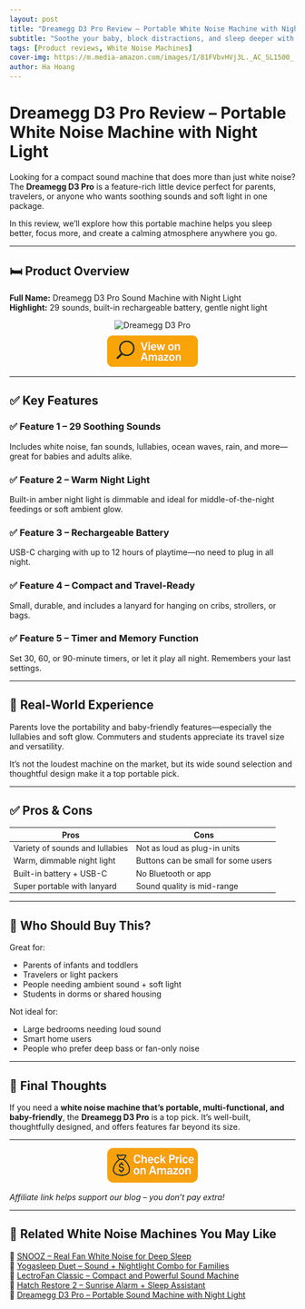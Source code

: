 ```yaml
---
layout: post
title: "Dreamegg D3 Pro Review – Portable White Noise Machine with Night Light"
subtitle: "Soothe your baby, block distractions, and sleep deeper with this versatile sound and light machine."
tags: [Product reviews, White Noise Machines]
cover-img: https://m.media-amazon.com/images/I/81FVbvHVj3L._AC_SL1500_.jpg
author: Ha Hoang
---
```


# Dreamegg D3 Pro Review – Portable White Noise Machine with Night Light

Looking for a compact sound machine that does more than just white noise? The **Dreamegg D3 Pro** is a feature-rich little device perfect for parents, travelers, or anyone who wants soothing sounds and soft light in one package.

In this review, we’ll explore how this portable machine helps you sleep better, focus more, and create a calming atmosphere anywhere you go.

---

## 🛏️ Product Overview

**Full Name:** Dreamegg D3 Pro Sound Machine with Night Light  
**Highlight:** 29 sounds, built-in rechargeable battery, gentle night light

<div style="text-align:center;">
  <img src="https://m.media-amazon.com/images/I/81FVbvHVj3L._AC_SL1500_.jpg" alt="Dreamegg D3 Pro" style="width:400px; height:auto;" />
  <br/>
  <a href="https://amzn.to/4iZYAkw" target="_blank" rel="nofollow sponsored noopener">
    <img src="/assets/img/view.png" alt="View on Amazon" style="width:160px; height:auto; margin-top:10px;" />
  </a>
</div>

---

## ✅ Key Features

### ✅ Feature 1 – 29 Soothing Sounds  
Includes white noise, fan sounds, lullabies, ocean waves, rain, and more—great for babies and adults alike.

### ✅ Feature 2 – Warm Night Light  
Built-in amber night light is dimmable and ideal for middle-of-the-night feedings or soft ambient glow.

### ✅ Feature 3 – Rechargeable Battery  
USB-C charging with up to 12 hours of playtime—no need to plug in all night.

### ✅ Feature 4 – Compact and Travel-Ready  
Small, durable, and includes a lanyard for hanging on cribs, strollers, or bags.

### ✅ Feature 5 – Timer and Memory Function  
Set 30, 60, or 90-minute timers, or let it play all night. Remembers your last settings.

---

## 🧪 Real-World Experience

Parents love the portability and baby-friendly features—especially the lullabies and soft glow. Commuters and students appreciate its travel size and versatility.

It’s not the loudest machine on the market, but its wide sound selection and thoughtful design make it a top portable pick.

---

## ✅ Pros & Cons

| Pros | Cons |
|------|------|
| Variety of sounds and lullabies | Not as loud as plug-in units |
| Warm, dimmable night light | Buttons can be small for some users |
| Built-in battery + USB-C | No Bluetooth or app |
| Super portable with lanyard | Sound quality is mid-range |

---

## 👥 Who Should Buy This?

Great for:

- Parents of infants and toddlers  
- Travelers or light packers  
- People needing ambient sound + soft light  
- Students in dorms or shared housing

Not ideal for:

- Large bedrooms needing loud sound  
- Smart home users  
- People who prefer deep bass or fan-only noise

---

## 🤔 Final Thoughts

If you need a **white noise machine that’s portable, multi-functional, and baby-friendly**, the **Dreamegg D3 Pro** is a top pick. It’s well-built, thoughtfully designed, and offers features far beyond its size.

---

<div style="text-align:center;">
  <a href="https://amzn.to/4iZYAkw" target="_blank" rel="nofollow sponsored noopener">
    <img src="/assets/img/checkprice.png" alt="Check price on Amazon" style="width:160px; height:auto;" />
  </a>
</div>

*Affiliate link helps support our blog – you don’t pay extra!*

---

## 🧾 Related White Noise Machines You May Like

<ul style="list-style: none; padding-left: 0;">
  <li>🔗 <a href="/2025-05-13-snooz-review/">SNOOZ – Real Fan White Noise for Deep Sleep</a></li>
  <li>🔗 <a href="/2025-05-13-yogasleep-duet-review/">Yogasleep Duet – Sound + Nightlight Combo for Families</a></li>
  <li>🔗 <a href="/2025-05-14-lectrofan-classic-review/">LectroFan Classic – Compact and Powerful Sound Machine</a></li>
  <li>🔗 <a href="/2025-05-13-hatch-restore-2-review/">Hatch Restore 2 – Sunrise Alarm + Sleep Assistant</a></li>
  <li>🔗 <a href="/2025-05-14-dreamegg-d3-pro-review/">Dreamegg D3 Pro – Portable Sound Machine with Night Light</a></li>
</ul>
